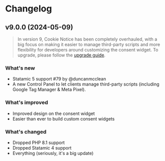 # Changelog

## v9.0.0 (2024-05-09)

> In version 9, Cookie Notice has been completely overhauled, with a big focus on making it easier to manage third-party scripts and more flexibility for developers around customizing the consent widget.
> To upgrade, please follow the [upgrade guide](https://statamic.com/addons/duncanmcclean/cookie-notice/docs#upgrading-from-v8x-to-v9x).

### What's new
* Statamic 5 support #79 by @duncanmcclean
* A new Control Panel to let clients manage third-party scripts (including Google Tag Manager & Meta Pixel).

### What's improved
* Improved design on the consent widget
* Easier than ever to build custom consent widgets

### What's changed
* Dropped PHP 8.1 support
* Dropped Statamic 4 support
* Everything (seriously, it's a big update)
